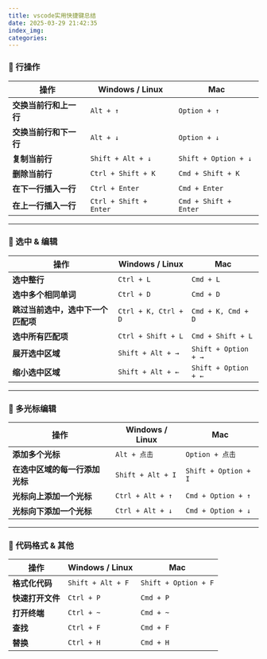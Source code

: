 ```yaml
---
title: vscode实用快捷键总结
date: 2025-03-29 21:42:35
index_img:
categories: 
---
```


### **🔹 行操作**
| **操作** | **Windows / Linux** | **Mac** |
|----------|----------------------|---------|
| **交换当前行和上一行** | `Alt + ↑` | `Option + ↑` |
| **交换当前行和下一行** | `Alt + ↓` | `Option + ↓` |
| **复制当前行** | `Shift + Alt + ↓` | `Shift + Option + ↓` |
| **删除当前行** | `Ctrl + Shift + K` | `Cmd + Shift + K` |
| **在下一行插入一行** | `Ctrl + Enter` | `Cmd + Enter` |
| **在上一行插入一行** | `Ctrl + Shift + Enter` | `Cmd + Shift + Enter` |

---

### **🔹 选中 & 编辑**
| **操作** | **Windows / Linux** | **Mac** |
|----------|----------------------|---------|
| **选中整行** | `Ctrl + L` | `Cmd + L` |
| **选中多个相同单词** | `Ctrl + D` | `Cmd + D` |
| **跳过当前选中，选中下一个匹配项** | `Ctrl + K, Ctrl + D` | `Cmd + K, Cmd + D` |
| **选中所有匹配项** | `Ctrl + Shift + L` | `Cmd + Shift + L` |
| **展开选中区域** | `Shift + Alt + →` | `Shift + Option + →` |
| **缩小选中区域** | `Shift + Alt + ←` | `Shift + Option + ←` |

---

### **🔹 多光标编辑**
| **操作** | **Windows / Linux** | **Mac** |
|----------|----------------------|---------|
| **添加多个光标** | `Alt + 点击` | `Option + 点击` |
| **在选中区域的每一行添加光标** | `Shift + Alt + I` | `Shift + Option + I` |
| **光标向上添加一个光标** | `Ctrl + Alt + ↑` | `Cmd + Option + ↑` |
| **光标向下添加一个光标** | `Ctrl + Alt + ↓` | `Cmd + Option + ↓` |

---

### **🔹 代码格式 & 其他**
| **操作** | **Windows / Linux** | **Mac** |
|----------|----------------------|---------|
| **格式化代码** | `Shift + Alt + F` | `Shift + Option + F` |
| **快速打开文件** | `Ctrl + P` | `Cmd + P` |
| **打开终端** | `Ctrl + ~` | `Cmd + ~` |
| **查找** | `Ctrl + F` | `Cmd + F` |
| **替换** | `Ctrl + H` | `Cmd + H` |




